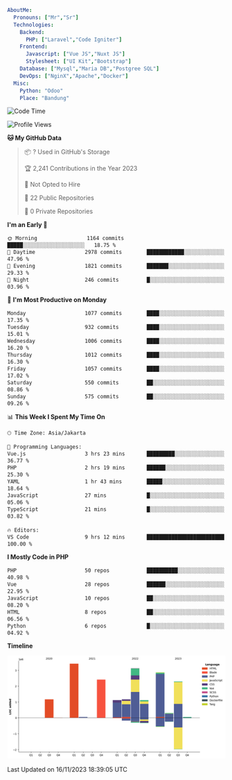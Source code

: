```yaml
AboutMe:
  Pronouns: ["Mr","Sr"]
  Technologies:
    Backend:
      PHP: ["Laravel","Code Igniter"]
    Frontend:
      Javascript: ["Vue JS","Nuxt JS"]
      Stylesheet: ["UI Kit","Bootstrap"]
    Database: ["Mysql","Maria DB","Postgree SQL"]
    DevOps: ["NginX","Apache","Docker"]
  Misc:
    Python: "Odoo"
    Place: "Bandung"
```

<!--START_SECTION:waka-->
![Code Time](http://img.shields.io/badge/Code%20Time-820%20hrs%2049%20mins-blue)

![Profile Views](http://img.shields.io/badge/Profile%20Views-4-blue)

**🐱 My GitHub Data** 

> 📦 ? Used in GitHub's Storage 
 > 
> 🏆 2,241 Contributions in the Year 2023
 > 
> 🚫 Not Opted to Hire
 > 
> 📜 22 Public Repositories 
 > 
> 🔑 0 Private Repositories 
 > 
**I'm an Early 🐤** 

```text
🌞 Morning                1164 commits        █████░░░░░░░░░░░░░░░░░░░░   18.75 % 
🌆 Daytime                2978 commits        ████████████░░░░░░░░░░░░░   47.96 % 
🌃 Evening                1821 commits        ███████░░░░░░░░░░░░░░░░░░   29.33 % 
🌙 Night                  246 commits         █░░░░░░░░░░░░░░░░░░░░░░░░   03.96 % 
```
📅 **I'm Most Productive on Monday** 

```text
Monday                   1077 commits        ████░░░░░░░░░░░░░░░░░░░░░   17.35 % 
Tuesday                  932 commits         ████░░░░░░░░░░░░░░░░░░░░░   15.01 % 
Wednesday                1006 commits        ████░░░░░░░░░░░░░░░░░░░░░   16.20 % 
Thursday                 1012 commits        ████░░░░░░░░░░░░░░░░░░░░░   16.30 % 
Friday                   1057 commits        ████░░░░░░░░░░░░░░░░░░░░░   17.02 % 
Saturday                 550 commits         ██░░░░░░░░░░░░░░░░░░░░░░░   08.86 % 
Sunday                   575 commits         ██░░░░░░░░░░░░░░░░░░░░░░░   09.26 % 
```


📊 **This Week I Spent My Time On** 

```text
🕑︎ Time Zone: Asia/Jakarta

💬 Programming Languages: 
Vue.js                   3 hrs 23 mins       █████████░░░░░░░░░░░░░░░░   36.77 % 
PHP                      2 hrs 19 mins       ██████░░░░░░░░░░░░░░░░░░░   25.30 % 
YAML                     1 hr 43 mins        █████░░░░░░░░░░░░░░░░░░░░   18.64 % 
JavaScript               27 mins             █░░░░░░░░░░░░░░░░░░░░░░░░   05.06 % 
TypeScript               21 mins             █░░░░░░░░░░░░░░░░░░░░░░░░   03.82 % 

🔥 Editors: 
VS Code                  9 hrs 12 mins       █████████████████████████   100.00 % 
```

**I Mostly Code in PHP** 

```text
PHP                      50 repos            ██████████░░░░░░░░░░░░░░░   40.98 % 
Vue                      28 repos            ██████░░░░░░░░░░░░░░░░░░░   22.95 % 
JavaScript               10 repos            ██░░░░░░░░░░░░░░░░░░░░░░░   08.20 % 
HTML                     8 repos             ██░░░░░░░░░░░░░░░░░░░░░░░   06.56 % 
Python                   6 repos             █░░░░░░░░░░░░░░░░░░░░░░░░   04.92 % 
```



**Timeline**

![Lines of Code chart](https://raw.githubusercontent.com/vheins/vheins/main/assets/bar_graph.png)


 Last Updated on 16/11/2023 18:39:05 UTC
<!--END_SECTION:waka-->
